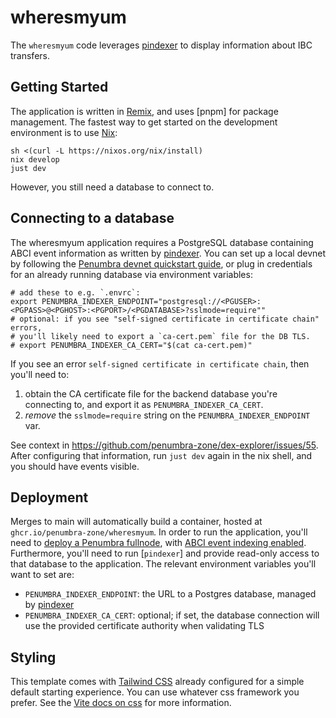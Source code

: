 # wheresmyum

The `wheresmyum` code leverages [pindexer] to display information about IBC transfers.

## Getting Started

The application is written in [Remix], and uses [pnpm] for package management.
The fastest way to get started on the development environment is to use [Nix]:

```shell
sh <(curl -L https://nixos.org/nix/install)
nix develop
just dev
```

However, you still need a database to connect to.

## Connecting to a database

The wheresmyum application requires a PostgreSQL database containing ABCI event information
as written by [pindexer].
You can set up a local devnet by following the [Penumbra devnet quickstart guide](https://guide.penumbra.zone/dev/devnet-quickstart),
or plug in credentials for an already running database via environment variables:

```
# add these to e.g. `.envrc`:
export PENUMBRA_INDEXER_ENDPOINT="postgresql://<PGUSER>:<PGPASS>@<PGHOST>:<PGPORT>/<PGDATABASE>?sslmode=require""
# optional: if you see "self-signed certificate in certificate chain" errors,
# you'll likely need to export a `ca-cert.pem` file for the DB TLS.
# export PENUMBRA_INDEXER_CA_CERT="$(cat ca-cert.pem)"
```

If you see an error `self-signed certificate in certificate chain`, then you'll need to:

  1. obtain the CA certificate file for the backend database you're connecting to, and export it as `PENUMBRA_INDEXER_CA_CERT`.
  2. _remove_ the `sslmode=require` string on the `PENUMBRA_INDEXER_ENDPOINT` var.

See context in https://github.com/penumbra-zone/dex-explorer/issues/55. After configuring that information, run `just dev` again in the nix shell, and you should have events visible.


## Deployment

Merges to main will automatically build a container, hosted at `ghcr.io/penumbra-zone/wheresmyum`.
In order to run the application, you'll need to [deploy a Penumbra fullnode](https://guide.penumbra.zone/node/pd/running-node),
with [ABCI event indexing enabled](https://guide.penumbra.zone/node/pd/indexing-events).
Furthermore, you'll need to run [`pindexer`] and provide read-only access to that database to the application.
The relevant environment variables you'll want to set are:

  * `PENUMBRA_INDEXER_ENDPOINT`: the URL to a Postgres database, managed by [pindexer]
  * `PENUMBRA_INDEXER_CA_CERT`: optional; if set, the database connection will use the provided certificate authority when validating TLS


## Styling

This template comes with [Tailwind CSS](https://tailwindcss.com/) already configured for a simple default starting experience. You can use whatever css framework you prefer. See the [Vite docs on css](https://vitejs.dev/guide/features.html#css) for more information.

[Nix]: https://nixos.org/download/
[Penumbra]: https://github.com/penumbra-zone/penumbra
[Remix]: https://remix.run/docs
[pindexer]: https://guide.penumbra.zone/node/pd/indexing-events#using-pindexer
